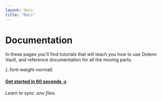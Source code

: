 ```yaml
---
layout: docs
title: "Docs"
---
```


# Documentation

In these pages you'll find tutorials that will teach you how to use Dotenv Vault, and reference documentation for all the moving parts.

{:.font-weight-normal}
#### [Get started in 60 seconds →](/docs/tutorials/sync)

*Learn to sync .env files.*
